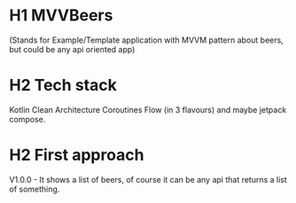 # H1 MVVBeers
(Stands for Example/Template application with MVVM pattern about beers, but could be any api oriented app)

# H2 Tech stack
Kotlin
Clean Architecture
Coroutines
Flow (in 3 flavours)
and maybe jetpack compose.

# H2 First approach
V1.0.0 - It shows a list of beers, of course it can be any api that returns a list of something.

